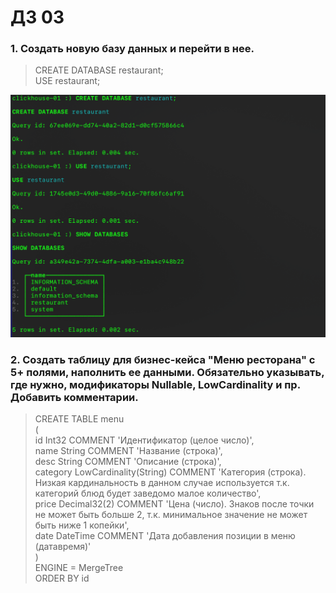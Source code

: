 # ДЗ 03

### 1. Создать новую базу данных и перейти в нее.

> CREATE DATABASE restaurant;  
USE restaurant;  

![](https://github.com/oslavgorod/Clickhouse-2024/blob/main/DZ03/001.png)

### 2. Создать таблицу для бизнес-кейса "Меню ресторана" с 5+ полями, наполнить ее данными. Обязательно указывать, где нужно, модификаторы Nullable, LowCardinality и пр. Добавить комментарии.  

> CREATE TABLE menu  
(  
    id Int32 COMMENT 'Идентификатор (целое число)',  
    name String COMMENT 'Название (строка)',  
    desc String COMMENT 'Описание (строка)',  
    category LowCardinality(String) COMMENT 'Категория (строка). Низкая кардинальность в данном случае используется т.к. категорий блюд будет заведомо малое количество',  
    price Decimal32(2) COMMENT 'Цена (число). Знаков после точки не может быть больше 2, т.к. минимальное значение не может быть ниже 1 копейки',  
    date DateTime COMMENT 'Дата добавления позиции в меню (датавремя)'  
)  
ENGINE = MergeTree  
ORDER BY id  

